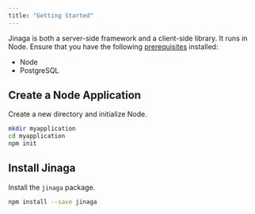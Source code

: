```yaml
---
title: "Getting Started"
---
```


Jinaga is both a server-side framework and a client-side library.
It runs in Node.
Ensure that you have the following [prerequisites](../installing-prerequisites) installed:

- Node
- PostgreSQL

## Create a Node Application

Create a new directory and initialize Node.

```bash
mkdir myapplication
cd myapplication
npm init
```

## Install Jinaga

Install the `jinaga` package.

```bash
npm install --save jinaga
```
